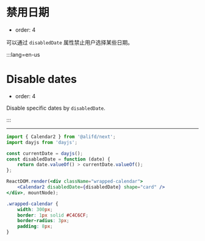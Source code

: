 # 禁用日期

- order: 4

可以通过 `disabledDate` 属性禁止用户选择某些日期。

:::lang=en-us
# Disable dates

- order: 4

Disable specific dates by `disabledDate`.

:::

---

````jsx
import { Calendar2 } from '@alifd/next';
import dayjs from 'dayjs';

const currentDate = dayjs();
const disabledDate = function (date) {
    return date.valueOf() > currentDate.valueOf();
};

ReactDOM.render(<div className="wrapped-calendar">
    <Calendar2 disabledDate={disabledDate} shape="card" />
</div>, mountNode);
````

````css
.wrapped-calendar {
    width: 300px;
    border: 1px solid #C4C6CF;
    border-radius: 3px;
    padding: 8px;
}
````
